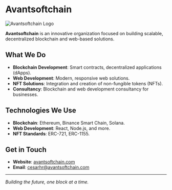 # Avantsoftchain

![Avantsoftchain Logo](https://github.com/Avantsoftchain/.github/profile/metaImgEn-2ec65a14.png)

**Avantsoftchain** is an innovative organization focused on building scalable, decentralized blockchain and web-based solutions.

## What We Do

- **Blockchain Development**: Smart contracts, decentralized applications (dApps).
- **Web Development**: Modern, responsive web solutions.
- **NFT Solutions**: Integration and creation of non-fungible tokens (NFTs).
- **Consultancy**: Blockchain and web development consultancy for businesses.

## Technologies We Use

- **Blockchain**: Ethereum, Binance Smart Chain, Solana.
- **Web Development**: React, Node.js, and more.
- **NFT Standards**: ERC-721, ERC-1155.

## Get in Touch

- **Website**: [avantsoftchain.com](http://avantsoftchain.com)
- **Email**: cesarhr@avantsoftchain.com

---
*Building the future, one block at a time.*
